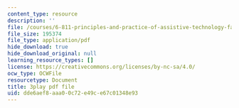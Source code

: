 ```yaml
---
content_type: resource
description: ''
file: /courses/6-811-principles-and-practice-of-assistive-technology-fall-2014/dde6aef8aaa00c72e49ce67c01348e93_x18bMLW4eO4.pdf
file_size: 195374
file_type: application/pdf
hide_download: true
hide_download_original: null
learning_resource_types: []
license: https://creativecommons.org/licenses/by-nc-sa/4.0/
ocw_type: OCWFile
resourcetype: Document
title: 3play pdf file
uid: dde6aef8-aaa0-0c72-e49c-e67c01348e93
---
```

